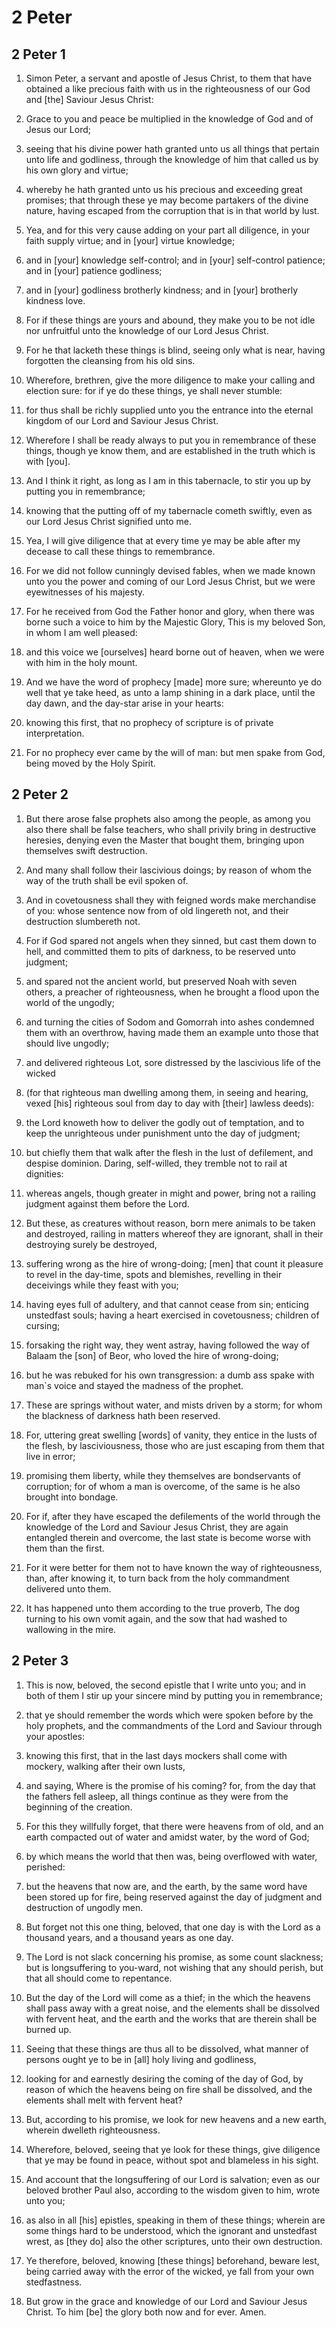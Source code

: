 # 2 Peter

## 2 Peter 1

1. Simon Peter, a servant and apostle of Jesus Christ, to them that have obtained a like precious faith with us in the righteousness of our God and [the] Saviour Jesus Christ:

2. Grace to you and peace be multiplied in the knowledge of God and of Jesus our Lord;

3. seeing that his divine power hath granted unto us all things that pertain unto life and godliness, through the knowledge of him that called us by his own glory and virtue;

4. whereby he hath granted unto us his precious and exceeding great promises; that through these ye may become partakers of the divine nature, having escaped from the corruption that is in that world by lust.

5. Yea, and for this very cause adding on your part all diligence, in your faith supply virtue; and in [your] virtue knowledge;

6. and in [your] knowledge self-control; and in [your] self-control patience; and in [your] patience godliness;

7. and in [your] godliness brotherly kindness; and in [your] brotherly kindness love.

8. For if these things are yours and abound, they make you to be not idle nor unfruitful unto the knowledge of our Lord Jesus Christ.

9. For he that lacketh these things is blind, seeing only what is near, having forgotten the cleansing from his old sins.

10. Wherefore, brethren, give the more diligence to make your calling and election sure: for if ye do these things, ye shall never stumble:

11. for thus shall be richly supplied unto you the entrance into the eternal kingdom of our Lord and Saviour Jesus Christ.

12. Wherefore I shall be ready always to put you in remembrance of these things, though ye know them, and are established in the truth which is with [you].

13. And I think it right, as long as I am in this tabernacle, to stir you up by putting you in remembrance;

14. knowing that the putting off of my tabernacle cometh swiftly, even as our Lord Jesus Christ signified unto me.

15. Yea, I will give diligence that at every time ye may be able after my decease to call these things to remembrance.

16. For we did not follow cunningly devised fables, when we made known unto you the power and coming of our Lord Jesus Christ, but we were eyewitnesses of his majesty.

17. For he received from God the Father honor and glory, when there was borne such a voice to him by the Majestic Glory, This is my beloved Son, in whom I am well pleased:

18. and this voice we [ourselves] heard borne out of heaven, when we were with him in the holy mount.

19. And we have the word of prophecy [made] more sure; whereunto ye do well that ye take heed, as unto a lamp shining in a dark place, until the day dawn, and the day-star arise in your hearts:

20. knowing this first, that no prophecy of scripture is of private interpretation.

21. For no prophecy ever came by the will of man: but men spake from God, being moved by the Holy Spirit.

## 2 Peter 2

1. But there arose false prophets also among the people, as among you also there shall be false teachers, who shall privily bring in destructive heresies, denying even the Master that bought them, bringing upon themselves swift destruction.

2. And many shall follow their lascivious doings; by reason of whom the way of the truth shall be evil spoken of.

3. And in covetousness shall they with feigned words make merchandise of you: whose sentence now from of old lingereth not, and their destruction slumbereth not.

4. For if God spared not angels when they sinned, but cast them down to hell, and committed them to pits of darkness, to be reserved unto judgment;

5. and spared not the ancient world, but preserved Noah with seven others, a preacher of righteousness, when he brought a flood upon the world of the ungodly;

6. and turning the cities of Sodom and Gomorrah into ashes condemned them with an overthrow, having made them an example unto those that should live ungodly;

7. and delivered righteous Lot, sore distressed by the lascivious life of the wicked

8. (for that righteous man dwelling among them, in seeing and hearing, vexed [his] righteous soul from day to day with [their] lawless deeds):

9. the Lord knoweth how to deliver the godly out of temptation, and to keep the unrighteous under punishment unto the day of judgment;

10. but chiefly them that walk after the flesh in the lust of defilement, and despise dominion. Daring, self-willed, they tremble not to rail at dignities:

11. whereas angels, though greater in might and power, bring not a railing judgment against them before the Lord.

12. But these, as creatures without reason, born mere animals to be taken and destroyed, railing in matters whereof they are ignorant, shall in their destroying surely be destroyed,

13. suffering wrong as the hire of wrong-doing; [men] that count it pleasure to revel in the day-time, spots and blemishes, revelling in their deceivings while they feast with you;

14. having eyes full of adultery, and that cannot cease from sin; enticing unstedfast souls; having a heart exercised in covetousness; children of cursing;

15. forsaking the right way, they went astray, having followed the way of Balaam the [son] of Beor, who loved the hire of wrong-doing;

16. but he was rebuked for his own transgression: a dumb ass spake with man`s voice and stayed the madness of the prophet.

17. These are springs without water, and mists driven by a storm; for whom the blackness of darkness hath been reserved.

18. For, uttering great swelling [words] of vanity, they entice in the lusts of the flesh, by lasciviousness, those who are just escaping from them that live in error;

19. promising them liberty, while they themselves are bondservants of corruption; for of whom a man is overcome, of the same is he also brought into bondage.

20. For if, after they have escaped the defilements of the world through the knowledge of the Lord and Saviour Jesus Christ, they are again entangled therein and overcome, the last state is become worse with them than the first.

21. For it were better for them not to have known the way of righteousness, than, after knowing it, to turn back from the holy commandment delivered unto them.

22. It has happened unto them according to the true proverb, The dog turning to his own vomit again, and the sow that had washed to wallowing in the mire.

## 2 Peter 3

1. This is now, beloved, the second epistle that I write unto you; and in both of them I stir up your sincere mind by putting you in remembrance;

2. that ye should remember the words which were spoken before by the holy prophets, and the commandments of the Lord and Saviour through your apostles:

3. knowing this first, that in the last days mockers shall come with mockery, walking after their own lusts,

4. and saying, Where is the promise of his coming? for, from the day that the fathers fell asleep, all things continue as they were from the beginning of the creation.

5. For this they willfully forget, that there were heavens from of old, and an earth compacted out of water and amidst water, by the word of God;

6. by which means the world that then was, being overflowed with water, perished:

7. but the heavens that now are, and the earth, by the same word have been stored up for fire, being reserved against the day of judgment and destruction of ungodly men.

8. But forget not this one thing, beloved, that one day is with the Lord as a thousand years, and a thousand years as one day.

9. The Lord is not slack concerning his promise, as some count slackness; but is longsuffering to you-ward, not wishing that any should perish, but that all should come to repentance.

10. But the day of the Lord will come as a thief; in the which the heavens shall pass away with a great noise, and the elements shall be dissolved with fervent heat, and the earth and the works that are therein shall be burned up.

11. Seeing that these things are thus all to be dissolved, what manner of persons ought ye to be in [all] holy living and godliness,

12. looking for and earnestly desiring the coming of the day of God, by reason of which the heavens being on fire shall be dissolved, and the elements shall melt with fervent heat?

13. But, according to his promise, we look for new heavens and a new earth, wherein dwelleth righteousness.

14. Wherefore, beloved, seeing that ye look for these things, give diligence that ye may be found in peace, without spot and blameless in his sight.

15. And account that the longsuffering of our Lord is salvation; even as our beloved brother Paul also, according to the wisdom given to him, wrote unto you;

16. as also in all [his] epistles, speaking in them of these things; wherein are some things hard to be understood, which the ignorant and unstedfast wrest, as [they do] also the other scriptures, unto their own destruction.

17. Ye therefore, beloved, knowing [these things] beforehand, beware lest, being carried away with the error of the wicked, ye fall from your own stedfastness.

18. But grow in the grace and knowledge of our Lord and Saviour Jesus Christ. To him [be] the glory both now and for ever. Amen.

